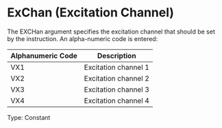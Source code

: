 # ExChan (Excitation Channel)

The EXCHan argument specifies the excitation channel that should be set by the instruction. An alpha-numeric code is entered:

| Alphanumeric Code | Description          |
| ----------------- | -------------------- |
| VX1               | Excitation channel 1 |
| VX2               | Excitation channel 2 |
| VX3               | Excitation channel 3 |
| VX4               | Excitation channel 4 |

Type: Constant
